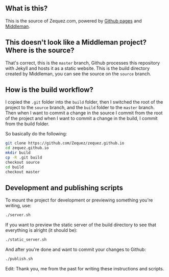 ## What is this?

This is the source of Zequez.com, powered by [Github pages](https://pages.github.com/)
and [Middleman](https://middlemanapp.com/).

## This doesn't look like a Middleman project? Where is the source?

That's correct, this is the `master` branch, Github processes this repository with
Jekyll and hosts it as a static website. This is the build directory created by Middleman, you
can see the source on the `source` branch.

## How is the build workflow?

I copied the `.git` folder into the `build` folder, then I switched the root
of the project to the `source` branch, and the `build` folder to the `master` branch.
Then when I want to commit a change in the source I commit from the root of the project
and when I want to commit a change in the build, I commit from the build folder.

So basically do the following:

```bash
git clone https://github.com/Zequez/zequez.github.io
cd zequez.github.io
mkdir build
cp -R .git build
checkout source
cd build
checkout master
```

## Development and publishing scripts

To mount the project for development or previewing something you're writing,
use:

```bash
./server.sh
```

If you want to preview the static server of the build directory to see that everything
is alright (it should be):

```bash
./static_server.sh
```

And after you're done and want to commit your changes to Github:

```bash
./publish.sh
```

Edit: Thank you, me from the past for writing these instructions and scripts.
